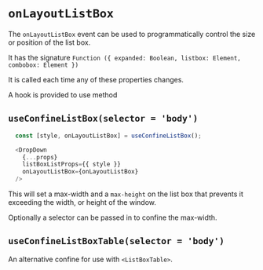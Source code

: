 # `onLayoutListBox`

The `onLayoutListBox` event can be used to programmatically control the size or
position of the list box.

It has the signature `Function ({ expanded: Boolean, listbox: Element, combobox: Element })`

It is called each time any of these properties changes.

A hook is provided to use method

## `useConfineListBox(selector = 'body')`

```js
  const [style, onLayoutListBox] = useConfineListBox();

  <DropDown
    {...props}
    listBoxListProps={{ style }}
    onLayoutListBox={onLayoutListBox}
  />
```

This will set a max-width and a `max-height` on the list box that prevents it exceeding the
width, or height of the window.

Optionally a selector can be passed in to confine the max-width.

## `useConfineListBoxTable(selector = 'body')`

An alternative confine for use with `<ListBoxTable>`.
